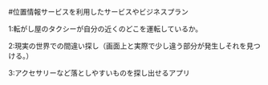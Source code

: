 #位置情報サービスを利用したサービスやビジネスプラン 

1:転がし屋のタクシーが自分の近くのどこを運転しているか。

2:現実の世界での間違い探し（画面上と実際で少し違う部分が発生しそれを見つける。）

3:アクセサリーなど落としやすいものを探し出せるアプリ
